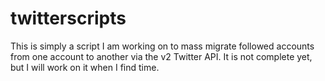 # twitterscripts
This is simply a script I am working on to mass migrate followed accounts from one account to another via the v2 Twitter API. It is not complete yet, but I will work on it when I find time.